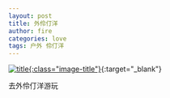 ```yaml
---
layout: post
title: 外伶仃洋
author: fire
categories: love 
tags: 户外 伶仃洋
---
```


[![title](https://image.sideproject.cn/titlex/title_020.jpg){:class="image-title"}](https://image.sideproject.cn/titlex/title_020.jpg){:target="_blank"}

去外伶仃洋游玩